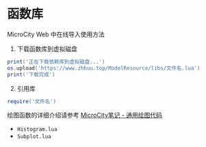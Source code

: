 # 函数库

MicroCity Web 中在线导入使用方法

1. 下载函数库到虚拟磁盘
```lua
print('正在下载依赖库到虚拟磁盘...')
os.upload('https://www.zhhuu.top/ModelResource/libs/文件名.lua')
print('下载完成')
```

2. 引用库
```lua
require('文件名')
```

绘图函数的详细介绍请参考 [MicroCity笔记 - 通用绘图代码](https://www.zhhuu.top/MicroCityNotes/notes/plots.html)
- `Histogram.lua`
- `Subplot.lua`